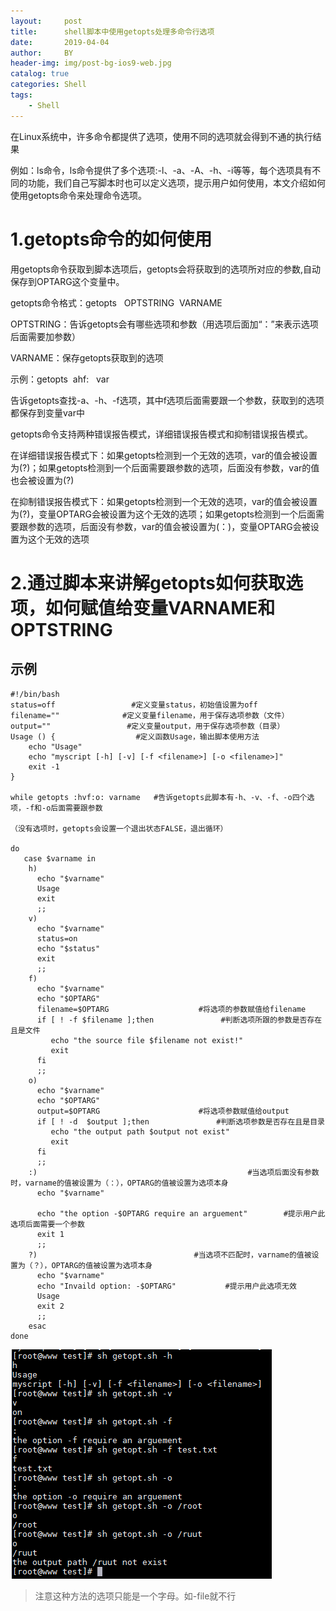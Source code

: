 ```yaml
---
layout:     post
title:      shell脚本中使用getopts处理多命令行选项
date:       2019-04-04
author:     BY
header-img: img/post-bg-ios9-web.jpg
catalog: true
categories: Shell
tags:
    - Shell
---
```


在Linux系统中，许多命令都提供了选项，使用不同的选项就会得到不通的执行结果   

例如：ls命令，ls命令提供了多个选项:-l、-a、-A、-h、-i等等，每个选项具有不同的功能，我们自己写脚本时也可以定义选项，提示用户如何使用，本文介绍如何使用getopts命令来处理命令选项。   

# 1.getopts命令的如何使用   

用getopts命令获取到脚本选项后，getopts会将获取到的选项所对应的参数,自动保存到OPTARG这个变量中。   

getopts命令格式：getopts   OPTSTRING  VARNAME      

OPTSTRING：告诉getopts会有哪些选项和参数（用选项后面加“：”来表示选项后面需要加参数）   

VARNAME：保存getopts获取到的选项   

示例：getopts  ahf:   var   

告诉getopts查找-a、-h、-f选项，其中f选项后面需要跟一个参数，获取到的选项都保存到变量var中   

getopts命令支持两种错误报告模式，详细错误报告模式和抑制错误报告模式。

在详细错误报告模式下：如果getopts检测到一个无效的选项，var的值会被设置为(?)；如果getopts检测到一个后面需要跟参数的选项，后面没有参数，var的值也会被设置为(?)

在抑制错误报告模式下：如果getopts检测到一个无效的选项，var的值会被设置为(?)，变量OPTARG会被设置为这个无效的选项；如果getopts检测到一个后面需要跟参数的选项，后面没有参数，var的值会被设置为(：)，变量OPTARG会被设置为这个无效的选项

# 2.通过脚本来讲解getopts如何获取选项，如何赋值给变量VARNAME和OPTSTRING   

## 示例
```
#!/bin/bash
status=off                 #定义变量status，初始值设置为off
filename=""              #定义变量filename，用于保存选项参数（文件）
output=""                 #定义变量output，用于保存选项参数（目录）
Usage () {                  #定义函数Usage，输出脚本使用方法
    echo "Usage"
    echo "myscript [-h] [-v] [-f <filename>] [-o <filename>]"
    exit -1
}

while getopts :hvf:o: varname   #告诉getopts此脚本有-h、-v、-f、-o四个选项，-f和-o后面需要跟参数

（没有选项时，getopts会设置一个退出状态FALSE，退出循环）

do
   case $varname in
    h)
      echo "$varname"
      Usage
      exit
      ;;
    v)
      echo "$varname"
      status=on
      echo "$status"
      exit
      ;;
    f)
      echo "$varname"
      echo "$OPTARG"
      filename=$OPTARG                    #将选项的参数赋值给filename
      if [ ! -f $filename ];then               #判断选项所跟的参数是否存在且是文件
         echo "the source file $filename not exist!"
         exit
      fi
      ;;
    o)
      echo "$varname"
      echo "$OPTARG"
      output=$OPTARG                      #将选项参数赋值给output
      if [ ! -d  $output ];then               #判断选项参数是否存在且是目录
         echo "the output path $output not exist"
         exit
      fi
      ;;
    :)                                               #当选项后面没有参数时，varname的值被设置为（：），OPTARG的值被设置为选项本身
      echo "$varname"

      echo "the option -$OPTARG require an arguement"        #提示用户此选项后面需要一个参数
      exit 1
      ;;
    ?)                                   #当选项不匹配时，varname的值被设置为（？），OPTARG的值被设置为选项本身
      echo "$varname"
      echo "Invaild option: -$OPTARG"           #提示用户此选项无效
      Usage
      exit 2
      ;;
    esac
done

```
![getopts](https://raw.githubusercontent.com/handerfly/handerfly.github.io/master/img/getopt.png)   

> 注意这种方法的选项只能是一个字母。如-file就不行